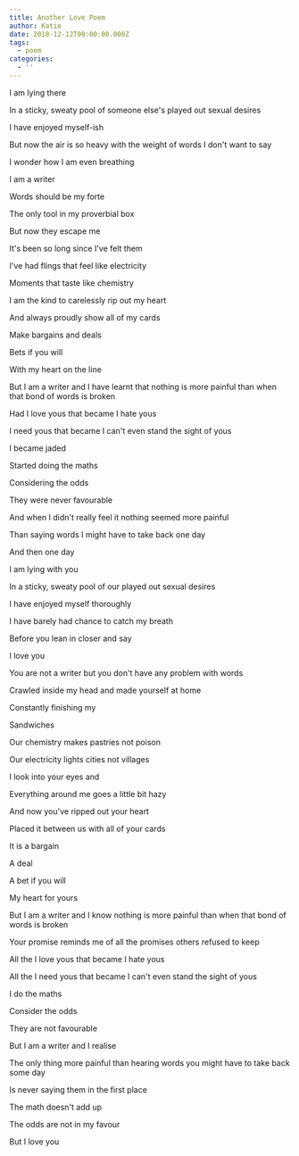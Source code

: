 ```yaml
---
title: Another Love Poem
author: Katie
date: 2018-12-12T00:00:00.000Z
tags:
  - poem
categories:
  - ''
---
```

I am lying there

In a sticky, sweaty pool of someone else's played out sexual desires

I have enjoyed myself-ish

But now the air is so heavy with the weight of words I don't want to say

I wonder how I am even breathing

I am a writer

Words should be my forte

The only tool in my proverbial box 

But now they escape me

It's been so long since I've felt them

I've had flings that feel like electricity

Moments that taste like chemistry

I am the kind to carelessly rip out my heart

And always proudly show all of my cards

Make bargains and deals 

Bets if you will

With my heart on the line

But I am a writer and I have learnt that nothing is more painful than when that bond of words is broken

Had I love yous that became I hate yous

I need yous that became I can't even stand the sight of yous

I became jaded

Started doing the maths

Considering the odds

They were never favourable

And when I didn't really feel it nothing seemed more painful 

Than saying words I might have to take back one day



And then one day

I am lying with you 

In a sticky, sweaty pool of our played out sexual desires

I have enjoyed myself thoroughly

I have barely had chance to catch my breath 

Before you lean in closer and say

I love you

You are not a writer but you don't have any problem with words

Crawled inside my head and made yourself at home

Constantly finishing my

Sandwiches 

Our chemistry makes pastries not poison

Our electricity lights cities not villages

I look into your eyes and 

Everything around me goes a little bit hazy

And now you've ripped out your heart

Placed it between us with all of your cards 

It is a bargain

A deal

A bet if you will

My heart for yours

But I am a writer and I know nothing is more painful than when that bond of words is broken

Your promise reminds me of all the promises others refused to keep

All the I love yous that became I hate yous

All the I need yous that became I can't even stand the sight of yous

I do the maths

Consider the odds

They are not favourable

But I am a writer and I realise

The only thing more painful than hearing words you might have to take back some day

Is never saying them in the first place

The math doesn't add up

The odds are not in my favour

But I love you
